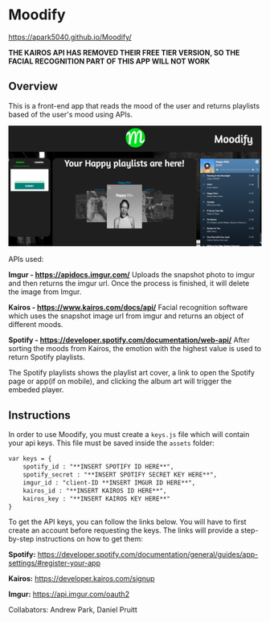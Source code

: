# Moodify

https://apark5040.github.io/Moodify/

**THE KAIROS API HAS REMOVED THEIR FREE TIER VERSION, SO THE FACIAL RECOGNITION PART OF THIS APP WILL NOT WORK**

## Overview
This is a front-end app that reads the mood of the user and returns playlists based of the user's mood using APIs. 


![Moodify_01](assets/images/moodify_01.png)



APIs used:

**Imgur - https://apidocs.imgur.com/**
Uploads the snapshot photo to imgur and then returns the imgur url. Once the process is finished, it will delete the image from Imgur.

**Kairos - https://www.kairos.com/docs/api/**
Facial recognition software which uses the snapshot image url from imgur and returns an object of different moods.

**Spotify - https://developer.spotify.com/documentation/web-api/**
After sorting the moods from Kairos, the emotion with the highest value is used to return Spotify playlists.  

The Spotify playlists shows the playlist art cover, a link to open the Spotify page or app(if on mobile), and clicking the album art will trigger the embeded player.


## Instructions

In order to use Moodify, you must create a `keys.js` file which will contain your api keys. This file must be saved inside the `assets` folder:

```
var keys = {
    spotify_id : "**INSERT SPOTIFY ID HERE**",
    spotify_secret : "**INSERT SPOTIFY SECRET KEY HERE**",
    imgur_id : "client-ID **INSERT IMGUR ID HERE**",
    kairos_id : "**INSERT KAIROS ID HERE**",
    kairos_key : "**INSERT KAIROS KEY HERE**"
}
```


 To get the API keys, you can follow the links below. You will have to first create an account before requesting the keys. The links will provide a step-by-step instructions on how to get them:

 **Spotify:** https://developer.spotify.com/documentation/general/guides/app-settings/#register-your-app


 **Kairos:**
 https://developer.kairos.com/signup


 **Imgur:**
 https://api.imgur.com/oauth2




Collabators: Andrew Park, Daniel Pruitt 








